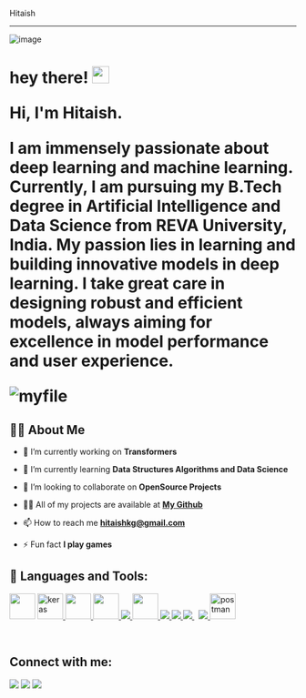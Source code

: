 Hitaish
_________________________________________________________________________________________________________________________________________________________________________

![image](https://user-images.githubusercontent.com/82643732/148670219-f1a38a80-608a-45c4-b8a4-eece9d0af8a9.png)



<h1 align="left">hey there! <img src="https://raw.githubusercontent.com/MartinHeinz/MartinHeinz/master/wave.gif" width="30px">




Hi, I'm Hitaish.

I am immensely passionate about deep learning and machine learning. Currently, I am pursuing my B.Tech degree in Artificial Intelligence and Data Science from REVA University, India. My passion lies in learning and building innovative models in deep learning. I take great care in designing robust and efficient models, always aiming for excellence in model performance and user experience.

![myfile](22b22287602523.5dbd29081561d.gif)
    
## 🙋‍♂️ About Me

- 🔭 I’m currently working on **Transformers**

- 🌱 I’m currently learning **Data Structures Algorithms and Data Science**

- 👯 I’m looking to collaborate on **OpenSource Projects**

- 👨‍💻 All of my projects are available at **[My Github](https://github.com/Hitaishkg)**

- 📫 How to reach me **hitaishkg@gmail.com**

- ⚡ Fun fact **I play games**


## 🚀 Languages and Tools:

<p align="left"> 
    <a href="https://cplusplus.com" target="blank">
    <img src="https://img.icons8.com/?size=100&id=20906&format=png&color=000000" width="45" height="45" /></a>
    <a href="https://keras.io/" target="_blank"> <img src="https://img.icons8.com/material-rounded/24/000000/keras.png" alt="keras" width="45" height="45"/> </a>
    <a href="https://pandas.pydata.org/" target="_blank"> <img src="https://img.icons8.com/?size=100&id=xSkewUSqtErH&format=png&color=000000" width="45" height="45"/> </a>
    <a href="https://numpy.org/" target="_blank"> <img src="https://img.icons8.com/?size=100&id=aR9CXyMagKIS&format=png&color=000000" width="45" height="45"/> </a>
    <a href="https://www.java.com" target="_blank"> <img src="https://img.icons8.com/color/48/000000/java-coffee-cup-logo.png"/> </a>
    <a href="https://www.tensorflow.org/" target="_blank"> <img src="https://skillicons.dev/icons?i=tensorflow" width="45" height="45"/> </a>
    <a href="https://getbootstrap.com" target="_blank"> <img src="https://img.icons8.com/color/48/000000/bootstrap.png"/> </a> 
    <a href="https://www.python.org" target="_blank"> <img src="https://img.icons8.com/color/48/000000/python.png"/> </a> 
    <a style="padding-right:8px;" href="https://www.mysql.com/" target="_blank"> <img src="https://img.icons8.com/fluent/50/000000/mysql-logo.png"/> </a>
      <a href="https://firebase.google.com/" target="_blank"> <img src="https://img.icons8.com/color/48/000000/firebase.png"/> </a> 
     <a href="https://postman.com" target="_blank"> <img src="https://www.vectorlogo.zone/logos/getpostman/getpostman-icon.svg" alt="postman" width="45" height="45"/> </a>   
    </p>

<!-- [![React Badge](https://img.shields.io/badge/-React-61DBFB?style=for-the-badge&labelColor=black&logo=react&logoColor=61DBFB)](#)  [![Javascript Badge](https://img.shields.io/badge/-Javascript-F0DB4F?style=for-the-badge&labelColor=black&logo=javascript&logoColor=F0DB4F)](#) [![Typescript Badge](https://img.shields.io/badge/-Typescript-007acc?style=for-the-badge&labelColor=black&logo=typescript&logoColor=007acc)](#) [![Nodejs Badge](https://img.shields.io/badge/-Nodejs-3C873A?style=for-the-badge&labelColor=black&logo=node.js&logoColor=3C873A)](#) [![GraphQL Badge](https://img.shields.io/badge/-GraphQl-e535ab?style=for-the-badge&labelColor=black&logo=node.js&logoColor=e535ab)](#) -->
<br/>



## Connect with me:
<p align="left">

<a href = "www.linkedin.com/in/hitaish-k-g-536a09156./"><img src="https://img.icons8.com/fluent/48/000000/linkedin.png"/></a>
<a href = "https://x.com/HitaishKG"><img src="https://img.icons8.com/fluent/48/000000/twitter.png"/></a>
<a href = "https://www.instagram.com/hitaishkg//"><img src="https://img.icons8.com/fluent/48/000000/instagram-new.png"/></a>


</p>



